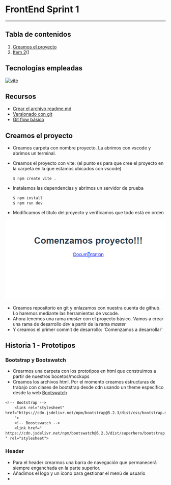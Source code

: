 # FrontEnd Sprint 1
***
## Tabla de contenidos

1. [Creamos el proyecto](#creamos-proyecto)
2. [Item 2](#item2)()

## Tecnologías empleadas

 [![vite](https://encrypted-tbn0.gstatic.com/images?q=tbn:ANd9GcQsTYQgDwKWbIEM8WQ76zl_Oaw16RHcn8_J0Q&usqp=CAU)](https://www.npmjs.com/package/vite)

## Recursos
- [Crear el archivo readme.md](https://www.ionos.es/digitalguide/paginas-web/desarrollo-web/archivo-readme/)
- [Versionado con git](https://www.youtube.com/watch?v=1B9iP611WUY&list=PLY1J8ju7Eq-TUBGmySQNivh2F1Yq0CgQj&index=18)
- [Git flow básico](https://www.youtube.com/watch?v=CTM-pvIZk48)
 ## Creamos el proyecto
- Creamos carpeta con nombre proyecto. La abrimos con vscode y abrimos un terminal.
- Creamos el proyecto con vite: (el punto es para que cree el proyecto en la carpeta en la que estamos ubicados con vscode)
   
    ```
    $ npm create vite .
    ```
  
- Instalamos las dependencias y abrimos un servidor de prueba
 
    ```
    $ npm install
    $ npm run dev
    ```
- Modificamos el título del proyecto y verificamos que todo está en orden


![](public/recortes/comenzamos.png)

- Creamos repositorio en git y enlazamos con nuestra cuenta de github. Lo haremos mediante las herramientas de vscode.
- Ahora tenemos una rama *master* con el proyecto básico. Vamos a crear una rama de desarrollo *dev* a partir de la rama *master*
- Y creamos el primer commit de desarrollo: 'Comenzamos a desarrollar'

## Historia 1 - Prototipos
### Bootstrap y Bootswatch
- Crearmos una carpeta con los prototipos en html que construimos a partir de nuestros bocetos/mockups
- Creamos los archivos html. Por el momento creamos estructuras de trabajo con clases de bootstrap desde cdn usando un theme especifico desde la web [Bootswatch](https://bootswatch.com/) 

```
<!-- Bootstrap -->
    <link rel="stylesheet" href="https://cdn.jsdelivr.net/npm/bootstrap@5.2.3/dist/css/bootstrap.min.css
    ">
    <!-- Boostswatch -->
    <link href="
https://cdn.jsdelivr.net/npm/bootswatch@5.2.3/dist/superhero/bootstrap.min.css
" rel="stylesheet">
```
### Header
- Para el header crearmos una barra de navegación que permanecerá siempre enganchada en la parte superior.
- Añadimos el logo y un icono para gestionar el menú de usuario
- 


  
  

